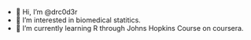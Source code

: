 - 👋 Hi, I’m @drc0d3r
- 👀 I’m interested in  biomedical statitics.
- 🌱 I’m currently learning R through Johns Hopkins Course on coursera.
<!---
drc0d3r/drc0d3r is a ✨ special ✨ repository because its `README.md` (this file) appears on your GitHub profile.
You can click the Preview link to take a look at your changes.
--->
